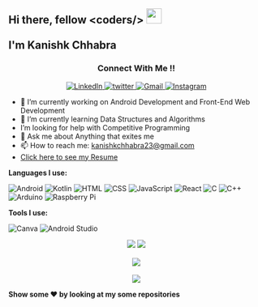 <h2>Hi there, fellow &#60coders/&#62  <img src="https://raw.githubusercontent.com/MartinHeinz/MartinHeinz/master/wave.gif" width="30px"> 
<br><br>I'm Kanishk Chhabra</h2>

<h3 align="center">Connect With Me !!</h3> 
 
<p align="center">
  <a href="https://www.linkedin.com/in/kanishk-chhabra/" target="_blank">
  <img alt="LinkedIn" src="https://img.shields.io/badge/linkedin%20-%230077B5.svg?&style=for-the-badge&logo=linkedin&logoColor=white"/>
  </a>
  <a href="https://twitter.com/mrkc2303" target="_blank">
  <img src="https://img.shields.io/badge/twitter-%2300acee.svg?&style=for-the-badge&logo=twitter&logoColor=white" alt="twitter" />
  </a>
  <a href="mailto:kanishkchhabra23@gmail.com">
  <img alt="Gmail" src="https://img.shields.io/badge/Gmail-D14836?style=for-the-badge&logo=gmail&logoColor=white" /> 
  </a>
  <a href="https://www.instagram.com/kanishk_chhabra" target="_blank">
  <img src="https://img.shields.io/badge/Instagram-E4405F?style=for-the-badge&logo=instagram&logoColor=white" alt="Instagram" />
  </a>
</p> 

- 🔭 I’m currently working on Android Development and Front-End Web Development
- 🌱 I’m currently learning Data Structures and Algorithms
-  I’m looking for help with Competitive Programming
- 💬 Ask me about Anything that exites me
- 📫 How to reach me: kanishkchhabra23@gmail.com
- <a href = "https://drive.google.com/file/d/1z78R2rxDZOSAr7KbfR5o1eBUBIcu4A63/view?usp=sharing">Click here to see my Resume</a>

<strong>Languages I use: </strong>


![Android](https://img.shields.io/badge/-Android-3DDC84?logo=android&logoColor=white&style=for-the-badge)
![Kotlin](https://img.shields.io/badge/-Kotlin-7F52FF?logo=kotlin&logoColor=white&style=for-the-badge)
![HTML](https://img.shields.io/badge/-HTML-E34F26?logo=html5&logoColor=white&style=for-the-badge)
![CSS](https://img.shields.io/badge/-CSS-1572B6?logo=css3&logoColor=white&style=for-the-badge)
![JavaScript](https://img.shields.io/badge/-JavaScript-F7DF1E?logo=javascript&logoColor=white&style=for-the-badge)
![React](https://img.shields.io/badge/-ReactJs-61DAFB?logo=react&logoColor=white&style=for-the-badge)
![C](https://img.shields.io/badge/-00599C?logo=c&logoColor=white&style=for-the-badge)
![C++](https://img.shields.io/badge/-++-00599C?logo=c&logoColor=white&style=for-the-badge)
![Arduino](https://img.shields.io/badge/-Arduino-00979D?logo=arduino&logoColor=white&style=for-the-badge)
![Raspberry Pi](https://img.shields.io/badge/-Raspberry_Pi-A22846?logo=raspberrypi&logoColor=white&style=for-the-badge)


<strong>Tools I use: </strong>


![Canva](https://img.shields.io/badge/-Canva-00C4CC?logo=canva&logoColor=white&style=for-the-badge)
![Android Studio](https://img.shields.io/badge/-Android_Studio-3DDC84?logo=androidstudio&logoColor=white&style=for-the-badge)


<p align = "center">
<img src = "https://github-readme-stats.vercel.app/api?username=mrkc2303&show_icons=true&theme=dracula" />
<img src = "https://github-readme-stats.vercel.app/api/top-langs/?username=mrkc2303&theme=dracula" /> <br> <br> 
<img src="https://github-profile-summary-cards.vercel.app/api/cards/profile-details?username=mrkc2303&theme=dracula" /> <br> <br>
<img src="https://github-readme-streak-stats.herokuapp.com/?user=mrkc2303&theme=dracula&custom_title=streak-stats&hide_border=true&layout=compact" /><br>
</p>

<strong>Show some :heart: by looking at my some repositories</strong>
